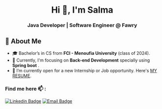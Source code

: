 <h1 align="center">Hi 👋, I'm Salma </h1>
<h3 align="center"> Java Developer | Software Engineer @ Fawry</h3>

## 💫 About Me
- 🎓 Bachelor’s in CS from **FCI - Menoufia University** (class of 2024).
- 🧠 Currently, I'm focusing on **Back-end Development** specially using **Spring boot** .
- 💼 I’m currently open for a new Internship or Job opportunity. Here's [MY RESUME](https://drive.google.com/file/d/1dY4hx0HWn0WK7Waj1IbRCl4zdlQEyOZy/view?usp=sharing).

### Find me here 📫 :
[![Linkedin Badge](https://img.shields.io/badge/-Linkedin-blue?style=flat&logo=Linkedin&logoColor=white)](https://www.linkedin.com/in/salma-sobhy/)
[![Email Badge](https://img.shields.io/badge/Email-red?style=flat&logo=gmail&logoColor=white)](mailto:salmasobhy456@gmail.com)

<!--
**salma-4/salma-4** is a ✨ _special_ ✨ repository because its `README.md` (this file) appears on your GitHub profile.

Here are some ideas to get you started:

- 🔭 I’m currently working on ...
- 🌱 I’m currently learning ...
- 👯 I’m looking to collaborate on ...
- 🤔 I’m looking for help with ...
- 💬 Ask me about ...
- 📫 How to reach me: ...
- 😄 Pronouns: ...
- ⚡ Fun fact: ...
-->
